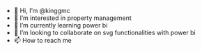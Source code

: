 - 👋 Hi, I’m @kinggmc
- 👀 I’m interested in property management
- 🌱 I’m currently learning power bi
- 💞️ I’m looking to collaborate on svg functionalities with power bi
- 📫 How to reach me 

<!---
kinggmc/kinggmc is a ✨ special ✨ repository because its `README.md` (this file) appears on your GitHub profile.
You can click the Preview link to take a look at your changes.
--->
